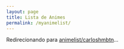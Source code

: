 ```yaml
---
layout: page
title: Lista de Animes
permalink: /myanimelist/
---
```


Redirecionando para <a href="https://myanimelist.net/animelist/carloshmbtn">animelist/carloshmbtn</a>...

<script>
    setTimeout(()=> {
        window.location.href="https://myanimelist.net/animelist/carloshmbtn"
    }, 5000);
</script>